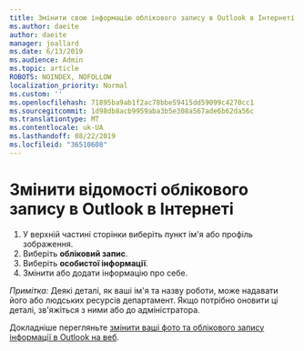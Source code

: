 ```yaml
---
title: Змінити свою інформацію облікового запису в Outlook в Інтернеті
ms.author: daeite
author: daeite
manager: joallard
ms.date: 6/13/2019
ms.audience: Admin
ms.topic: article
ROBOTS: NOINDEX, NOFOLLOW
localization_priority: Normal
ms.custom: ''
ms.openlocfilehash: 71895ba9ab1f2ac78bbe59415dd59099c4270cc1
ms.sourcegitcommit: 1d98db8acb9959aba3b5e308a567ade6b62da56c
ms.translationtype: MT
ms.contentlocale: uk-UA
ms.lasthandoff: 08/22/2019
ms.locfileid: "36510608"
---
```

# <a name="change-account-information-in-outlook-on-the-web"></a>Змінити відомості облікового запису в Outlook в Інтернеті

1. У верхній частині сторінки виберіть пункт ім'я або профіль зображення.
1. Виберіть **обліковий запис**.
1. Виберіть **особистої інформації**.
1. Змінити або додати інформацію про себе.

*Примітка:* Деякі деталі, як ваші ім'я та назву роботи, може надавати його або людських ресурсів департамент. Якщо потрібно оновити ці деталі, зв'яжіться з ними або до адміністратора.

Докладніше перегляньте [змінити ваші фото та облікового запису інформації в Outlook на веб](https://support.office.com/article/b2dbb289-851d-4bed-93c3-3e136f5659ec).